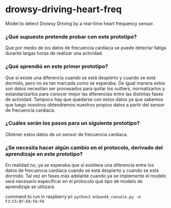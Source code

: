 # drowsy-driving-heart-freq
Model to detect Drowsy Driving by a real-time heart frequency sensor.

### ¿Qué supuesto pretende probar con este prototipo?

Que por medio de los datos de frecuencia cardiaca se puede detectar fatiga durante largas horas de realizar una actividad.

### ¿Qué aprendió en este primer prototipo?

Que sí existe una diferencia cuando se está despierto y cuando se está dormido, pero no es tan marcada como se esperaba. De igual manera estos son datos necesitan ser procesados para quitar los outliers, normalizarlos y estandarizarlos para conocer mejor las diferencias entre las distintas fases de actividad. Tampoco hay que quedarse con estos datos ya que sabemos que luego nosotros obtendremos nuestros propios datos a partir del sensor de frecuencia cardiaca.

### ¿Cuáles serán los pasos para un siguiente prototipo?

Obtener estos datos de un sensor de frecuencia cardiaca.

### ¿Se necesita hacer algún cambio en el protocolo, derivado del aprendizaje en este prototipo?

En realidad no, ya se esperaba que sí existiera una diferencia entre los datos de frecuencia cardiaca cuando se está despierto y cuando se está dormido. Tal vez en fases más adelante cuando ya se implemente el modelo será necesario especificar en el protocolo qué tipo de modelo de aprendizaje se utilizará.

command to run in raspberry pi:
```python3 miband4_console.py -m F3:C5:B7:EA:FA:FA```